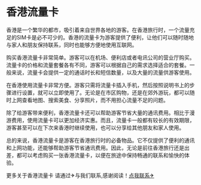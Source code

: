 # 香港流量卡

香港是一个繁华的都市，吸引着来自世界各地的游客。在香港旅行时，一个流量充足的SIM卡是必不可少的。香港的流量卡为游客提供了便利，让他们可以随时随地与家人和朋友保持联系，同时也能够方便地使用互联网。

购买香港流量卡非常简单。游客可以在机场、便利店或者电讯公司的营业厅购买。流量卡的价格和流量套餐各有不同，游客可以根据自己的需求选择适合的套餐。一般来说，流量卡会提供一定的通话时长和短信数量，以及大量的流量供游客使用。

在香港使用流量卡非常方便。游客只需将流量卡插入手机，然后按照说明书上的步骤进行设置，就可以立即使用了。无论是在市区购物，还是在郊外游玩，都可以随时上网查看地图、搜索美食、分享照片，而不用担心流量不足的问题。

除了给游客带来便利，香港流量卡还可以帮助游客节省大量的通讯费用。相比于漫游费用，使用流量卡可以更加经济实惠。而且，流量卡一般都有较长的有效期限，游客甚至可以在下次来香港时继续使用，也可以分享给其他朋友和家人使用。

总的来说，香港流量卡是游客在香港旅行时的必备物品。它不仅提供了便利的通讯和上网功能，还能够帮助游客节省通讯费用。因此，无论是前往香港旅行还是出差，都可以考虑购买一张香港流量卡，以便在旅途中保持畅通的联系和愉快的体验。

更多关于香港流量卡 请通过✈与我们联系,感谢阅读！[点我联系✈](https://vip.k02.cc)